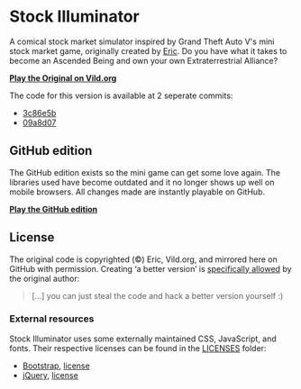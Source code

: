 Stock Illuminator
==================================================

A comical stock market simulator inspired by Grand Theft Auto V's mini stock
market game, originally created by [Eric][@eric]. Do you have what it takes to
become an Ascended Being and own your own Extraterrestrial Alliance?

**[Play the Original on Vild.org](http://vild.org/labs/stocks/)**

The code for this version is available at 2 seperate commits:

* [3c86e5b](https://github.com/Zegnat/StockIlluminator/tree/3c86e5b0a8f119fd2535be5ab30dd7fcb5d82cbf)
* [09a8d07](https://github.com/Zegnat/StockIlluminator/tree/09a8d07874de4fee172f808c6487383c82e64e03)


[@eric]: http://sublevel.net/eric/

## GitHub edition

The GitHub edition exists so the mini game can get some love again. The
libraries used have become outdated and it no longer shows up well on mobile
browsers. All changes made are instantly playable on GitHub.

**[Play the GitHub edition](http://zegnat.github.io/StockIlluminator/)**

## License

The original code is copyrighted (©) Eric, Vild.org, and mirrored here on GitHub
with permission. Creating ‘a better version’ is [specifically allowed][11837]
by the original author:

> […] you can just steal the code and hack a better version yourself :)

[11837]: http://sublevel.net/re/11837/

### External resources

Stock Illuminator uses some externally maintained CSS, JavaScript, and fonts.
Their respective licenses can be found in the [LICENSES](LICENSES) folder:

* [Bootstrap](http://getbootstrap.com), [license](LICENSES/Bootstrap-LICENSE)
* [jQuery](https://jquery.com), [license](LICENSES/jQuery-LICENSE)
